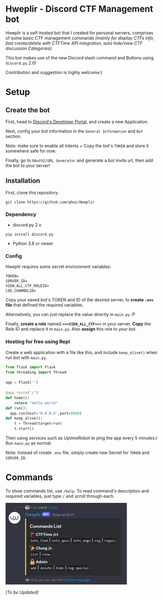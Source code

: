 # Hweplir - Discord CTF Management bot

Hweplir is a self-hosted bot that I created for personal servers, comprises of some basic CTF management commands *(mainly for display CTFs info, fast create/delete with CTFTime API integration, auto hide/view CTF discussion Categories)*. 

This bot makes use of the new Discord slash command and Buttons using `discord.py` 2.0!

Contribution and suggestion is highly welcome:)


# Setup


## Create the bot

First, head to <a href="https://discord.com/developers/applications">Discord's Developer Portal</a>, and create a new Application.

Next, config your bot information in the `General Information` and `Bot` section.

Note: make sure to enable all Intents + Copy the bot's `TOKEN` and store it somewhere safe for now.

Finally, go to `OAuth2/URL Generator` and generate a bot invite url, then add the bot to your server!


## Installation

First, clone this repository:

```
git clone https://github.com/qhwi/Hweplir
```
### Dependency

- discord.py 2.x
```
pip install discord.py
```
- Python 3.8 or newer

### Config
Hweplir requires some secret environment variables:
```
TOKEN=
SERVER_ID=
VIEW_ALL_CTF_ROLEID=
LOG_CHANNELID=
```
Copy your saved bot's TOKEN and ID of the desired server, to **create `.env` file** that defined the required variables. 

Alternatively, you can just replace the value directly in `main.py` :P

Finally, **create a role** named **`<<<VIEW_ALL_CTF>>>`** in your server. **Copy** the Role ID and replace it in `main.py`. Also **assign** this role to your bot.

### Hosting for free using Repl

Create a web application with a file like this, and include `keep_alive()` when run bot with `main.py`.
```python
from flask import Flask
from threading import Thread

app = Flask('')

@app.route('/')
def home():
    return "hello world"
def run():
  app.run(host='0.0.0.0',port=8080)
def keep_alive():
    t = Thread(target=run)
    t.start()
```

Then using services such as UptimeRobot to ping the app every 5 minutes:) Run `main.py` as normal.

Note: Instead of create `.env` file, simply create new Secret for `TOKEN` and `SERVER_ID`.


# Commands

To show commands list, use `/help`. To read command's description and required variables, just type `/` and scroll through each.

<img src="https://github.com/qhwi/Hweplir/blob/main/image/help.png" width="400">

*[To be Updated]*
 
